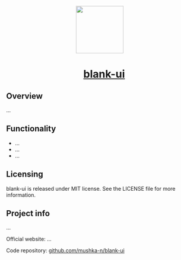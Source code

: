 <p></p>
<p align="center">
  <a href="https://github.com/mushka-n/blank-ui/">
    <picture">
      <source media="(prefers-color-scheme: dark)" srcset="https://i.imgur.com/pTL7Naa.png">
      <img src="https://i.imgur.com/pTL7Naa.png" height="128">
    </picture>
    <div id="user-content-toc">
      <ul>
       <summary align="center">
         <h1 align="center">blank-ui</h1>
        </summary>
      </ul>
    </div>
  </a>
</p>

## Overview

...

## Functionality

- ...
- ...
- ...

## Licensing

blank-ui is released under MIT license. See the LICENSE file for more information.

## Project info

...

Official website: ...

Code repository: [github.com/mushka-n/blank-ui](https://github.com/mushka-n/blank-ui)
